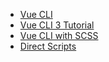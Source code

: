 * [Vue CLI](getting-started/tutorial.md)
* [Vue CLI 3 Tutorial](getting-started/vue3-tutorial.md)
* [Vue CLI with SCSS](getting-started/vue-sass.md)
* [Direct Scripts](getting-started/direct-scripts.md)
